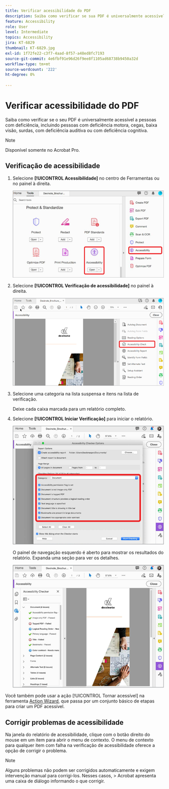 ```yaml
---
title: Verificar acessibilidade do PDF
description: Saiba como verificar se sua PDF é universalmente acessível a pessoas com deficiência
feature: Accessibility
role: User
level: Intermediate
topics: Accessibility
jira: KT-6829
thumbnail: KT-6829.jpg
exl-id: 1f72fe22-c3f7-4aad-8f57-a48ed8fc7193
source-git-commit: 4e6fbf91e96d26f9ee8f1105ad68738b9450a32d
workflow-type: tm+mt
source-wordcount: '222'
ht-degree: 0%

---
```


# Verificar acessibilidade do PDF

Saiba como verificar se o seu PDF é universalmente acessível a pessoas com deficiência, incluindo pessoas com deficiência motora, cegas, baixa visão, surdas, com deficiência auditiva ou com deficiência cognitiva.

>[!NOTE]
>
>Disponível somente no Acrobat Pro.

## Verificação de acessibilidade

1. Selecione **[!UICONTROL Acessibilidade]** no centro de Ferramentas ou no painel à direita.

   ![Etapa de acessibilidade 1](../assets/Accessibility_1.png)

1. Selecione **[!UICONTROL Verificação de acessibilidade]** no painel à direita.

   ![Etapa de acessibilidade 2](../assets/Accessibility_2.png)

1. Selecione uma categoria na lista suspensa e itens na lista de verificação.

   Deixe cada caixa marcada para um relatório completo.

1. Selecione **[!UICONTROL Iniciar Verificação]** para iniciar o relatório.

   ![Etapa de acessibilidade 3](../assets/Accessibility_3.png)

   O painel de navegação esquerdo é aberto para mostrar os resultados do relatório. Expanda uma seção para ver os detalhes.

   ![Etapa de acessibilidade 4](../assets/Accessibility_4.png)

Você também pode usar a ação [!UICONTROL Tornar acessível] na ferramenta [Action Wizard](https://experienceleague.adobe.com/docs/document-cloud-learn/acrobat-learning/advanced-tasks/action.html?lang=pt-BR), que passa por um conjunto básico de etapas para criar um PDF acessível.

## Corrigir problemas de acessibilidade

Na janela do relatório de acessibilidade, clique com o botão direito do mouse em um item para abrir o menu de contexto. O menu de contexto para qualquer item com falha na verificação de acessibilidade oferece a opção de corrigir o problema.

>[!NOTE]
>
>Alguns problemas não podem ser corrigidos automaticamente e exigem intervenção manual para corrigi-los. Nesses casos, > Acrobat apresenta uma caixa de diálogo informando o que corrigir.
